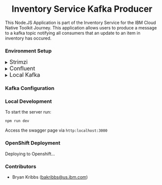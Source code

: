 <h1 align="center"> Inventory Service Kafka Producer </h1>

This Node.JS Application is part of the Inventory Service for the IBM Cloud Native Toolkit Journey. This application allows users to produce a message to a kafka topic notifying all consumers that an update to an item in inventory has occured.


<h3 align="Left">
Environment Setup
</h3>

<details>
  <summary><span style="font-size:18px">Strimzi</span></summary>

  
  ##### Operator Setup

</details>

<details>
  <summary><span style="font-size:18px">Confluent</span></summary>
  
##### Operator Setup

  Follow the Instructions at the following link to setup [Confluent](https://github.ibm.com/ben-cornwell/confluent-operator).

  Be sure to record the ```global.sasl.plain.username``` and ```global.sasl.plain.password``` for the `Secret Creation` step below.

  Once the operator has finished installing, copy the `confluentCA.key` and `confluentCA.pem` and move it to a convient location for you to access. Both will be needed for the `Secret Creation` step as well. 
##### Secret Creation

Secrets will be needed in order to connect your Kafka Client to the running instance of Kafka.

Two secrets will need to be created. First will be named `confluent-kafka-cert`. Use the following command to create the secret:

```oc create secret tls confluent-kafka-cert --cert='./~PATH TO PEM~/confluentCA.pem' --key='./~PATH TO KEY~/confluentCA.key' -n dev```

Replace the `PATH TO` with the proper directory path to the file.

The second key to create will be named `kafka-operator-key`

</details>

<details>
  <summary><span style="font-size:18px">Local Kafka</span></summary>
  
  Make sure you have an instance of kafka running either locally or remotely.

Following the instruction [here](https://kafka.apache.org/quickstart) for running kafka locally.

</details>

<h3 align="Left">
Kafka Configuration
</h3>


<h3 align="Left">
Local Development
</h3>

To start the server run:

```bash
npm run dev
```

Access the swagger page via `http:localhost:3000`

<h3 align="Left">
OpenShift Deployment
</h3>

Deploying to Openshift...

<h3 align="Left">
Contributors
</h3>

- Bryan Kribbs (bakribbs@us.ibm.com)
